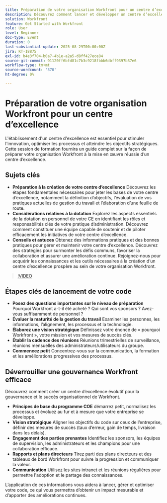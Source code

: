 ```yaml
---
title: Préparation de votre organisation Workfront pour un centre d’excellence
description: Découvrez comment lancer et développer un centre d’excellence Workfront avec des stratégies de gouvernance, le parrainage par les dirigeants et les bonnes pratiques en matière d’adoption.
solution: Workfront
feature: Get Started with Workfront
role: User
level: Beginner
doc-type: Event
duration: 0
last-substantial-update: 2025-08-29T00:00:00Z
jira: KT-18875
exl-id: b4e3f704-b0a7-4b1e-a2a5-d8ff427ece84
source-git-commit: 91120ff6bfd81c7b3c9218fbbb6dbff9397b37e6
workflow-type: tm+mt
source-wordcount: '370'
ht-degree: 0%

---
```


# Préparation de votre organisation Workfront pour un centre d’excellence

L&#39;établissement d&#39;un centre d&#39;excellence est essentiel pour stimuler l&#39;innovation, optimiser les processus et atteindre les objectifs stratégiques. Cette session de formation fournira un guide complet sur la façon de préparer votre organisation Workfront à la mise en œuvre réussie d’un centre d’excellence.

## Sujets clés

* **Préparation à la création de votre centre d’excellence** Découvrez les étapes fondamentales nécessaires pour jeter les bases de votre centre d’excellence, notamment la définition d’objectifs, l’évaluation de vos pratiques actuelles de gestion du travail et l’élaboration d’une feuille de route.
* **Considérations relatives à la dotation** Explorez les aspects essentiels de la dotation en personnel de votre CE en identifiant les rôles et responsabilités clés de votre pratique d’administration. Découvrez comment constituer une équipe capable de soutenir et de piloter efficacement les initiatives de votre centre d’excellence.
* **Conseils et astuces** Obtenez des informations pratiques et des bonnes pratiques pour gérer et maintenir votre centre d’excellence. Découvrez des stratégies pour surmonter les défis communs, favoriser la collaboration et assurer une amélioration continue. Rejoignez-nous pour acquérir les connaissances et les outils nécessaires à la création d’un centre d’excellence prospère au sein de votre organisation Workfront.

>[!VIDEO](https://video.tv.adobe.com/v/3471586/?learn=on&enablevpops&captions=fre_fr)

## Étapes clés de lancement de votre code

* **Posez des questions importantes sur le niveau de préparation** Pourquoi Workfront a-t-il été acheté ? Qui sont vos sponsors ? Avez-vous suffisamment de personnel ?
* **Évaluer la maturité de la gestion du travail** Examiner les personnes, les informations, l’alignement, les processus et la technologie.
* **Élaborez une vision stratégique** Définissez votre énoncé de « pourquoi Workfront », votre mission et vos mesures de succès clés.
* **Établir la cadence des réunions** Réunions trimestrielles de surveillance, réunions mensuelles des administrateurs/utilisateurs du groupe.
* **Commencez petit** Concentrez-vous sur la communication, la formation et les améliorations progressives des processus.

## Déverrouiller une gouvernance Workfront efficace

Découvrez comment créer un centre d’excellence évolutif pour la gouvernance et le succès organisationnel de Workfront.

* **Principes de base du programme COE** démarrez petit, normalisez les processus et évoluez au fur et à mesure que votre entreprise se développe.
* **Vision stratégique** Aligner les objectifs du code sur ceux de l’entreprise, définir des mesures de succès (taux d’erreur, gain de temps, livraison dans les délais).
* **Engagement des parties prenantes** Identifiez les sponsors, les équipes de supervision, les administrateurs et les champions pour une collaboration efficace.
* **Rapports et plans directeurs** Tirez parti des plans directeurs et des tableaux de bord Workfront pour suivre la progression et communiquer la valeur.
* **Communication** Utilisez les sites intranet et les réunions régulières pour permettre l&#39;adoption et le partage des connaissances.

L’application de ces informations vous aidera à lancer, gérer et optimiser votre code, ce qui vous permettra d’obtenir un impact mesurable et d’apporter des améliorations continues.
